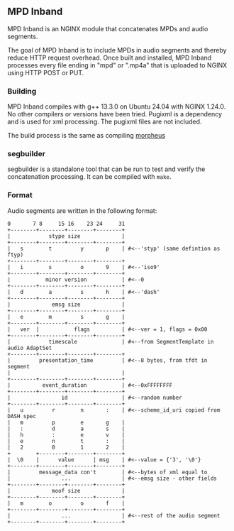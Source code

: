 
## MPD Inband

MPD Inband is an NGINX module that concatenates MPDs and audio segments.

The goal of MPD Inband is to include MPDs in audio segments and thereby reduce HTTP request overhead. Once built and installed, MPD Inband processes every file ending in "mpd" or ".mp4a" that is uploaded to NGINX using HTTP POST or PUT.

### Building

MPD Inband compiles with g++ 13.3.0 on Ubuntu 24.04 with NGINX 1.24.0. No other compilers or versions have been tried. Pugixml is a dependency and is used for xml processing. The pugixml files are not included.

The build process is the same as compiling [morpheus](https://www.github.com/ab2022/morpheus)

### segbuilder

segbuilder is a standalone tool that can be run to test and verify the concatenation processing. It can be compiled with `make`.

### Format

Audio segments are written in the following format:

```
0       7 8     15 16    23 24     31
+--------+--------+--------+--------+
|            stype size             |
+--------+--------+--------+--------+
|   s        t         y       p    | #<--'styp' (same defintion as ftyp)
+--------+--------+--------+--------+
|   i        s         o       9    | #<--'iso9'
+--------+--------+--------+--------+
|           minor version           | #<--0
+--------+--------+--------+--------+
|   d        a         s       h    | #<--'dash'
+--------+--------+--------+--------+
|             emsg size             |
+--------+--------+--------+--------+
|   e        m         s       g    |
+--------+--------+--------+--------+
|   ver  |           flags          | #<--ver = 1, flags = 0x00
+--------+--------+--------+--------+
|            timescale              | #<--from SegmentTemplate in audio AdaptSet
+--------+--------+--------+--------+
|         presentation_time         | #<--8 bytes, from tfdt in segment
|                                   |
+--------+--------+--------+--------+
|          event_duration           | #<--0xFFFFFFFF
+--------+--------+--------+--------+
|                id                 | #<--random number
+--------+--------+--------+--------+
|   u         r        n       :    | #<--scheme_id_uri copied from DASH spec
|   m         p        e       g    |
|   :         d        a       s    |
|   h         :        e       v    |
|   e         n        t       :    |
|   2         0        1       2    |
+        +--------+--------+--------+
|  \0    |      value      | msg    | #<--value = {'3', '\0'}
+--------+--------+--------+--------+
|         message_data con't        | #<--bytes of xml equal to
|                ...                | #<--emsg size - other fields
+--------+--------+--------+--------+
|             moof size             |
+--------+--------+--------+--------+
|   m        o         o       f    |
+--------+--------+--------+--------+
|                ...                | #<--rest of the audio segment
+--------+--------+--------+--------+
```

